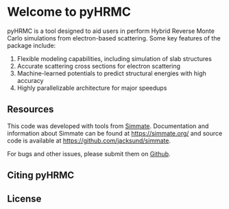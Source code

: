 # Welcome to pyHRMC

pyHRMC is a tool designed to aid users in perform Hybrid Reverse Monte Carlo simulations from electron-based scattering. Some key features of the package include:

1. Flexible modeling capabilities, including simulation of slab structures
2. Accurate scattering cross sections for electron scattering
3. Machine-learned potentials to predict structural energies with high accuracy 
4. Highly parallelizable architecture for major speedups  

Resources
---
This code was developed with tools from [Simmate](https://github.com/jacksund/simmate). Documentation and information about Simmate can be found at https://simmate.org/ and source code is available at https://github.com/jacksund/simmate.

For bugs and other issues, please submit them on [Github](https://github.com/ehrhardtkm/pyHRMC).

Citing pyHRMC
---


License
---

